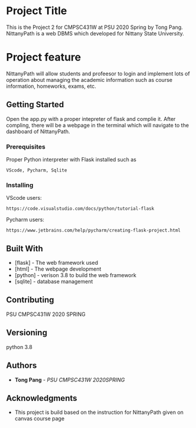 # Project Title

This is the Project 2 for CMPSC431W at PSU 2020 Spring by Tong Pang. NittanyPath is a web DBMS which developed for Nittany State University. 


# Project feature

NittanyPath will allow students and profeesor to login and implement lots of operation about managing the academic information such as course information, homeworks, exams, etc.

## Getting Started

Open the app.py with a proper intepreter of flask and complie it. After compling, there will be a webpage in the terminal 
which will navigate to the dashboard of NittanyPath.

### Prerequisites

Proper Python interpreter with Flask installed such as 
```
VScode, Pycharm, Sqlite

```

### Installing

VScode users:

```
https://code.visualstudio.com/docs/python/tutorial-flask
```

Pycharm users:

```
https://www.jetbrains.com/help/pycharm/creating-flask-project.html
```



## Built With

* [flask] - The web framework used
* [html] - The webpage development
* [python] - verison 3.8 to build the web framework 
* [sqlite] - database management

## Contributing

PSU CMPSC431W 2020 SPRING

## Versioning

python 3.8

## Authors

* **Tong Pang** - *PSU CMPSC431W 2020SPRING* 


## Acknowledgments
* This project is build based on the instruction for NittanyPath given on canvas course page


